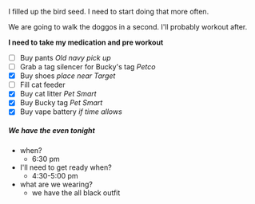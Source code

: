 I filled up the bird seed. I need to start doing that more often.

We are going to walk the doggos in a second. I'll probably workout after.

**I need to take my medication and pre workout**

- [ ] Buy pants _Old navy pick up_
- [ ] Grab a tag silencer for Bucky's tag _Petco_
- [x] Buy shoes _place near Target_
- [ ] Fill cat feeder 
- [x] Buy cat litter _Pet Smart_
- [x] Buy Bucky tag _Pet Smart_
- [x] Buy vape battery _if time allows_

##### We have the even tonight 
- when?
	- 6:30 pm
- I'll need to get ready when?
	- 4:30-5:00 pm
- what are we wearing?  
	- we have the all black outfit